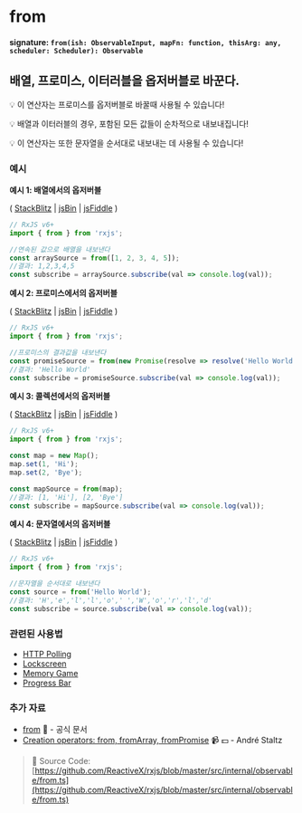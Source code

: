 # from

#### signature: `from(ish: ObservableInput, mapFn: function, thisArg: any, scheduler: Scheduler): Observable`

## 배열, 프로미스, 이터러블을 옵저버블로 바꾼다.

💡 이 연산자는 프로미스를 옵저버블로 바꿀때 사용될 수 있습니다!

💡 배열과 이터러블의 경우, 포함된 모든 값들이 순차적으로 내보내집니다!

💡 이 연산자는 또한 문자열을 순서대로 내보내는 데 사용될 수 있습니다!

### 예시

**예시 1: 배열에서의 옵저버블**

\( [StackBlitz](https://stackblitz.com/edit/typescript-sckwsw?file=index.ts&devtoolsheight=100) \| [jsBin](http://jsbin.com/foceyuketi/1/edit?js,console) \| [jsFiddle](https://jsfiddle.net/btroncone/o7kb5e6j/) \)

```javascript
// RxJS v6+
import { from } from 'rxjs';

//연속된 값으로 배열을 내보낸다
const arraySource = from([1, 2, 3, 4, 5]);
//결과: 1,2,3,4,5
const subscribe = arraySource.subscribe(val => console.log(val));
```

**예시 2: 프로미스에서의 옵저버블**

\( [StackBlitz](https://stackblitz.com/edit/typescript-clpg1f?file=index.ts&devtoolsheight=100) \| [jsBin](http://jsbin.com/tamofinujo/1/edit?js,console) \| [jsFiddle](https://jsfiddle.net/btroncone/2czc5sae/) \)

```javascript
// RxJS v6+
import { from } from 'rxjs';

//프로미스의 결과값을 내보낸다
const promiseSource = from(new Promise(resolve => resolve('Hello World!')));
//결과: 'Hello World'
const subscribe = promiseSource.subscribe(val => console.log(val));
```

**예시 3: 콜렉션에서의 옵저버블**

\( [StackBlitz](https://stackblitz.com/edit/typescript-drfckx?file=index.ts&devtoolsheight=100) \| [jsBin](http://jsbin.com/tezohobudu/1/edit?js,console) \| [jsFiddle](https://jsfiddle.net/btroncone/ae6hu9a8/) \)

```javascript
// RxJS v6+
import { from } from 'rxjs';

const map = new Map();
map.set(1, 'Hi');
map.set(2, 'Bye');

const mapSource = from(map);
//결과: [1, 'Hi'], [2, 'Bye']
const subscribe = mapSource.subscribe(val => console.log(val));
```

**예시 4: 문자열에서의 옵저버블**

\( [StackBlitz](https://stackblitz.com/edit/typescript-19nejh?file=index.ts&devtoolsheight=100) \| [jsBin](http://jsbin.com/wenozubana/1/edit?js,console) \| [jsFiddle](https://jsfiddle.net/btroncone/hfvzjcvL/) \)

```javascript
// RxJS v6+
import { from } from 'rxjs';

//문자열을 순서대로 내보낸다
const source = from('Hello World');
//결과: 'H','e','l','l','o',' ','W','o','r','l','d'
const subscribe = source.subscribe(val => console.log(val));
```

### 관련된 사용법

* [HTTP Polling](../../recipes/http-polling.md)
* [Lockscreen](../../recipes/lockscreen.md)
* [Memory Game](../../recipes/memory-game.md)
* [Progress Bar](../../recipes/progressbar.md)

### 추가 자료

* [from](https://rxjs.dev/api/index/function/from) 📰 - 공식 문서
* [Creation operators: from, fromArray, fromPromise](https://egghead.io/lessons/rxjs-creation-operators-from-fromarray-frompromise?course=rxjs-beyond-the-basics-creating-observables-from-scratch) 📹 💵 - André Staltz

> 📂 Source Code: [https://github.com/ReactiveX/rxjs/blob/master/src/internal/observable/from.ts](https://github.com/ReactiveX/rxjs/blob/master/src/internal/observable/from.ts)

